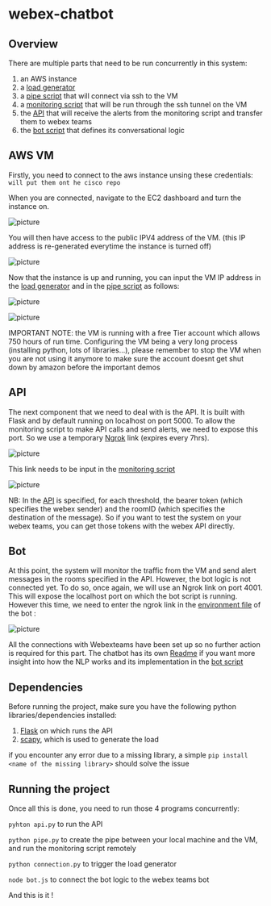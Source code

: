 # webex-chatbot

## Overview

There are multiple parts that need to be run concurrently in this system:

1) an AWS instance
2) a [load generator](client/venv/connection.py)
3) a [pipe script](client/venv/pipe.py) that will connect via ssh to the VM
4) a [monitoring script](client/venv/sniffer.py) that will be run through the ssh tunnel on the VM
5) the [API](API/api.py) that will receive the alerts from the monitoring script and transfer them to webex teams
6) the [bot script](wam_spark_bot/bot.js) that defines its conversational logic


## AWS VM
Firstly, you need to connect to the aws instance unsing these credentials: 
`will put them ont he cisco repo`


When you are connected, navigate to the EC2 dashboard and turn the instance on. 


![picture](https://raw.github.com/aousssbai/webex-chatbot/master/pictures/start:stopvm.png)




You will then have access to the public IPV4 address of the VM. (this IP address is re-generated everytime the instance is turned off)


![picture](https://raw.github.com/aousssbai/webex-chatbot/master/pictures/publicIP.png)



Now that the instance is up and running, you can input the VM IP address in the [load generator](client/venv/connection.py) and in the [pipe script](client/venv/pipe.py) as follows: 

![picture](https://raw.github.com/aousssbai/webex-chatbot/master/pictures/vmIPconn.png)

![picture](https://raw.github.com/aousssbai/webex-chatbot/master/pictures/vmIPpipe.png)

IMPORTANT NOTE: the VM is running with a free Tier account which allows 750 hours of run time. Configuring the VM being a very long process (installing python, lots of libraries...), please remember to stop the VM when you are not using it anymore to make sure the account doesnt get shut down by amazon before the important demos 


## API


The next component that we need to deal with is the API. It is built with Flask and by default running on localhost on port 5000. To allow the monitoring script to make API calls and send alerts, we need to expose this port. So we use a temporary [Ngrok](https://ngrok.com/download) link (expires every 7hrs).





![picture](https://raw.github.com/aousssbai/webex-chatbot/master/pictures/ngrok.png)




This link needs to be input in the [monitoring script](client/venv/sniffer.py)



![picture](https://raw.github.com/aousssbai/webex-chatbot/master/pictures/sniffLink.png)



NB: In the [API](API/api.py) is specified, for each threshold, the bearer token (which specifies the webex sender) and the roomID (which specifies the destination of the message). So if you want to test the system on your webex teams, you can get those tokens with the webex API directly. 


## Bot
At this point, the system will monitor the traffic from the VM and send alert messages in the rooms specified in the API. However, the bot logic is not connected yet. To do so, once again, we will use an Ngrok link on port 4001. This will expose the localhost port on which the bot script is running. However this time, we need to enter the ngrok link in the [environment file](wam_spark_bot/.env) of the bot :



![picture](https://raw.github.com/aousssbai/webex-chatbot/master/pictures/botngrok.png)




All the connections with Webexteams have been set up so no further action is required for this part. The chatbot has its own [Readme](wam_spark_bot/readme.md) if you want more insight into how the NLP works and its implementation in the [bot script](wam_spark_bot/bot.js)


## Dependencies


Before running the project, make sure you have the following python libraries/dependencies installed: 

1) [Flask](http://flask.pocoo.org/docs/1.0/installation/) on which runs the API
2) [scapy](https://scapy.readthedocs.io/en/latest/installation.html#installing-scapy-v2-x), which is used to generate the load

if you encounter any error due to a missing library, a simple `pip install <name of the missing library>` should solve the issue

## Running the project

Once all this is done, you need to run those 4 programs concurrently: 



`pyhton api.py` to run the API

`python pipe.py` to create the pipe between your local machine and the VM, and run the monitoring script remotely

`python connection.py` to trigger the load generator

`node bot.js` to connect the bot logic to the webex teams bot

And this is it !






